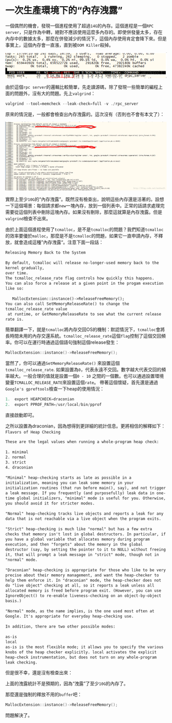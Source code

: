 # 一次生產環境下的“內存洩露”

一個偶然的機會，發現一個進程使用了超過`14G`的內存。這個進程是一個`RPC server`，只是作為中轉，絕對不應該使用這麼多內存的。即使併發量太多，存在內存中的數據太多，那麼在併發減少的情況下，這個內存使用肯定會降下來。但是事實上，這個內存會一直漲，直到被`OOM Killer`殺掉。

![](./images/20141117180527199.png)

由於這個`rpc server`的邏輯比較簡單，先走讀源碼，除了發現一些簡單的編程上面的問題外，沒有大的問題。先上`valgrind`：

```c
valgrind --tool=memcheck --leak-check=full -v ./rpc_server
```

原來的情況是，一般都會檢查出內存洩露的。這次沒有（否則也不會有本文了）：

![](./images/20141117195604703.png)


實際上至少`10G`的“內存洩露”。既然沒有檢查出，說明這些內存還是活著的。設想一下這個場景：每個請求都`new`一塊內存，放到一個列表中。正常的話請求處理完需要從這個列表中刪除這塊內存。如果沒有刪除，那麼這就算是內存洩露。但是`valgrind`檢查不出來。

由於上面這個進程使用了`tcmalloc`，是不是`tcmalloc`的問題？我們知道`tcmalloc`的效率要優於`malloc`，那麼是不是`tcmalloc`的問題，如果它一直申請內存，不釋放，就會造成這種”內存洩露“。注意下面一段話：

```
Releasing Memory Back to the System

By default, tcmalloc will release no-longer-used memory back to the kernel gradually,
over time.
The tcmalloc_release_rate flag controls how quickly this happens.
You can also force a release at a given point in the progam execution like so:

   MallocExtension::instance()->ReleaseFreeMemory();
You can also call SetMemoryReleaseRate() to change the tcmalloc_release_rate value
 at runtime, or GetMemoryReleaseRate to see what the current release rate is.
```


簡單翻譯一下，就是`tcmalloc`將內存交回OS的機制：默認情況下，`tcmalloc`會將長時間未用的內存交還系統。`tcmalloc_release_rate`這個`flag`控制了這個交回頻率。你可以在運行時通過這個語句強制這個release發生：
```cpp
MallocExtension::instance()->ReleaseFreeMemory();
```
當然了，你可以通過`SetMemoryReleaseRate()` 來設置這個`tcmalloc_release_rate`. 如果設置為`0`，代表永遠不交回。數字越大代表交回的頻率越大。一般合理的值就是設置一個`0 - 10` 之間的一個數。也可以通過設置環境變量`TCMALLOC_RELEASE_RATE`來設置這個`rate`。
帶著這個懷疑，首先還是通過`Google's gpreftools`檢查一下heap的使用情況：

```c
1.  export HEAPCHECK=draconian
2.  export PPROF_PATH=/usr/local/bin/pprof
```
直接啟動即可。

之所以設置為draconian，因為想得到更詳細的統計信息。更將相信的解釋如下：`Flavors of Heap Checking`

```
These are the legal values when running a whole-program heap check:

1. minimal
2. normal
3. strict
4. draconian

"Minimal" heap-checking starts as late as possible in a initialization, meaning you can leak some memory in your initialization routines (that run before main(), say), and not trigger a leak message. If you frequently (and purposefully) leak data in one-time global initializers, "minimal" mode is useful for you. Otherwise, you should avoid it for stricter modes.

"Normal" heap-checking tracks live objects and reports a leak for any data that is not reachable via a live object when the program exits.

"Strict" heap-checking is much like "normal" but has a few extra checks that memory isn't lost in global destructors. In particular, if you have a global variable that allocates memory during program execution, and then "forgets" about the memory in the global destructor (say, by setting the pointer to it to NULL) without freeing it, that will prompt a leak message in "strict" mode, though not in "normal" mode.

"Draconian" heap-checking is appropriate for those who like to be very precise about their memory management, and want the heap-checker to help them enforce it. In "draconian" mode, the heap-checker does not do "live object" checking at all, so it reports a leak unless all allocated memory is freed before program exit. (However, you can use IgnoreObject() to re-enable liveness-checking on an object-by-object basis.)

"Normal" mode, as the name implies, is the one used most often at Google. It's appropriate for everyday heap-checking use.

In addition, there are two other possible modes:

as-is
local
as-is is the most flexible mode; it allows you to specify the various knobs of the heap checker explicitly. local activates the explicit heap-check instrumentation, but does not turn on any whole-program leak checking.
```

但是很不幸，還是沒有檢查出來：

上面的洩露統計不是預期的，因為“洩露”了至少`10G`的內存了。

那麼還是強制的釋放不用的`buffer`吧：

```cpp
MallocExtension::instance()->ReleaseFreeMemory();
```

問題解決了。

